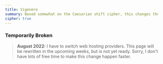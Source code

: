 ```yaml
---
title: Vigenère
summary: Based somewhat on the Caesarian shift cipher, this changes the shift amount with each letter in the message and those shifts are based on a passphrase. A pretty strong cipher for beginners, and one that can be done on paper easily.
cipher: true
---
```


### Temporarily Broken

> **August 2022:** I have to switch web hosting providers. This page will be
> rewritten in the upcoming weeks, but is not yet ready. Sorry, I don't have
> lots of free time to make this change happen faster.
